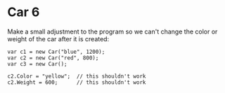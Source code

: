 ﻿# Car 6

Make a small adjustment to the program so we can't change the color or weight of the car after it is created:

    var c1 = new Car("blue", 1200);
    var c2 = new Car("red", 800);
    var c3 = new Car(); 

    c2.Color = "yellow";  // this shouldn't work
    c2.Weight = 600;      // this shouldn't work